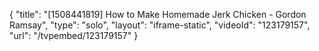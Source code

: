 {
    "title": "[1508441819] How to Make Homemade Jerk Chicken - Gordon Ramsay",
    "type": "solo",
    "layout": "iframe-static",
    "videoId": "123179157",
    "url": "\/tvpembed\/123179157"
}